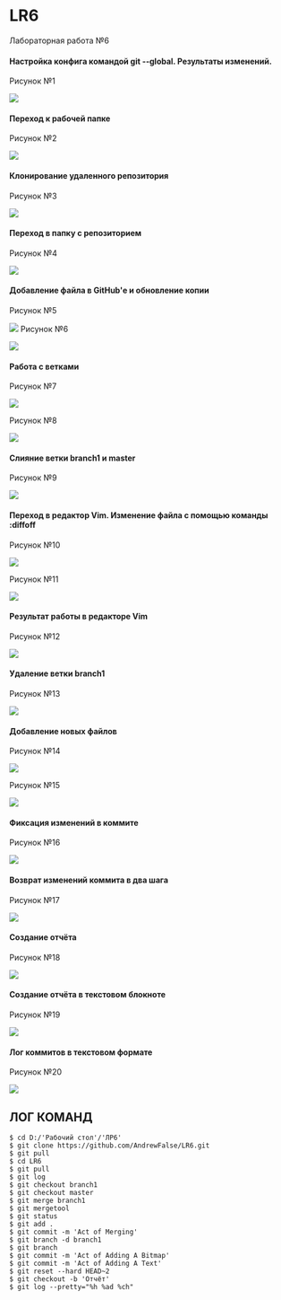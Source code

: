 # LR6
Лабораторная работа №6

#### Настройка конфига командой git --global. Результаты изменений.
Рисунок №1

![](Screenshots/photo1667490129.jpeg)

#### Переход к рабочей папке
Рисунок №2

![](Screenshots/photo1667491645.jpeg)

#### Клонирование удаленного репозитория
Рисунок №3

![](Screenshots/photo1667491684.jpeg)

#### Переход в папку с репозиторием
Рисунок №4

![](Screenshots/photo1667491745.jpeg)

#### Добавление файла в GitHub'е и обновление копии
Рисунок №5

![](Screenshots/photo1667491714.jpeg)
Рисунок №6

![](Screenshots/photo1667491757.jpeg)

#### Работа с ветками
Рисунок №7

![](Screenshots/photo1667491926.jpeg)

Рисунок №8

![](Screenshots/photo1667491814.jpeg)

#### Слияние ветки branch1 и master
Рисунок №9

![](Screenshots/photo1667491997.jpeg)

#### Переход в редактор Vim. Изменение файла с помощью команды :diffoff
Рисунок №10

![](Screenshots/photo1667492016.jpeg)

Рисунок №11

![](Screenshots/photo1667492077.jpeg)

#### Результат работы в редакторе Vim
Рисунок №12

![](Screenshots/photo1667492137.jpeg)

#### Удаление ветки branch1
Рисунок №13

![](Screenshots/photo1667492189.jpeg)

#### Добавление новых файлов
Рисунок №14

![](Screenshots/photo1667492241.jpeg)

Рисунок №15

![](Screenshots/photo1667492288.jpeg)

#### Фиксация изменений в коммите
Рисунок №16

![](Screenshots/photo1667492346.jpeg)

#### Возврат изменений коммита в два шага
Рисунок №17

![](Screenshots/photo1667492382.jpeg)

#### Создание отчёта
Рисунок №18

![](Screenshots/photo1667492435.jpeg)

#### Создание отчёта в текстовом блокноте
Рисунок №19

![](Screenshots/photo1667493517.jpeg)

#### Лог коммитов в текстовом формате
Рисунок №20

![](Screenshots/photo1667493506.jpeg)

## ЛОГ КОМАНД
```
$ cd D:/'Рабочий стол'/'ЛР6'
$ git clone https://github.com/AndrewFalse/LR6.git
$ git pull
$ cd LR6
$ git pull
$ git log
$ git checkout branch1
$ git checkout master
$ git merge branch1
$ git mergetool
$ git status
$ git add .
$ git commit -m 'Act of Merging'
$ git branch -d branch1
$ git branch
$ git commit -m 'Act of Adding A Bitmap'
$ git commit -m 'Act of Adding A Text'
$ git reset --hard HEAD~2
$ git checkout -b 'Отчёт'
$ git log --pretty="%h %ad %ch"
````
####

